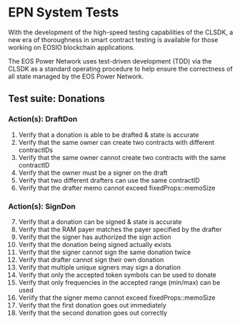 # EPN System Tests
With the development of the high-speed testing capabilities of the CLSDK, a new era of thoroughness in smart contract testing is available for those working on EOSIO blockchain applications.

The EOS Power Network uses test-driven development (TDD) via the CLSDK as a standard operating procedure to help ensure the correctness of all state managed by the EOS Power Network. 

## Test suite: Donations

### Action(s): DraftDon

1. Verify that a donation is able to be drafted & state is accurate
2. Verify that the same owner can create two contracts with different contractIDs
3. Verify that the same owner cannot create two contracts with the same contractID
4. Verify that the owner must be a signer on the draft
5. Verify that two different drafters can use the same contractID
6. Verify that the drafter memo cannot exceed fixedProps::memoSize

### Action(s): SignDon

7. Verify that a donation can be signed & state is accurate
8. Verify that the RAM payer matches the payer specified by the drafter
9. Verify that the signer has authorized the sign action
10. Verify that the donation being signed actually exists
11. Verify that the signer cannot sign the same donation twice
12. Verify that drafter cannot sign their own donation
13. Verify that multiple unique signers may sign a donation
14. Verify that only the accepted token symbols can be used to donate
15. Verify that only frequencies in the accepted range (min/max) can be used
16. Veriify that the signer memo cannot exceed fixedProps::memoSize
17. Verify that the first donation goes out immediately
18. Verify that the second donation goes out correctly

